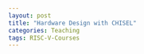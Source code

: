 ```yaml
---
layout: post
title: "Hardware Design with CHISEL"
categories: Teaching
tags: RISC-V-Courses
---
```

